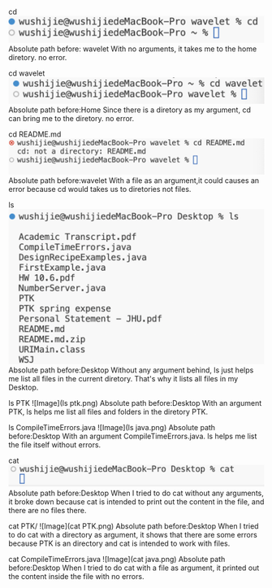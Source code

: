 cd
![Image](WeChat3cddaaf6087aac6d8d492887f829cba8.png)
Absolute path before: wavelet
With no arguments, it takes me to the home diretory.
no error.

cd wavelet
![Image](WeChatc128289071e07651dacb18a92c936315.png)
Absolute path before:Home
Since there is a diretory as my argument, cd can bring me to the diretory.
no error.

cd README.md
![Image](WeChatffddf02ba04d15fd565c11f350870839.png)
Absolute path before:wavelet
With a file as an argument,it could causes an error because cd would takes us to diretories not files.

ls
![Image](ls.png)
Absolute path before:Desktop
Without any argument behind, ls just helps me list all files in the current diretory. That's why it lists all files in my Desktop.

ls PTK
![Image](ls ptk.png)
Absolute path before:Desktop
With an argument PTK, ls helps me list all files and folders in the diretory PTK.

ls CompileTimeErrors.java
![Image](ls java.png)
Absolute path before:Desktop
With an argument CompileTimeErrors.java. ls helps me list the file itself without errors.

cat
![Image](cat.png)
Absolute path before:Desktop
When I tried to do cat without any arguments, it broke down because cat is intended to print out the content in the file, and there are no files there. 

cat PTK/
![Image](cat PTK.png)
Absolute path before:Desktop
When I tried to do cat with a directory as argument, it shows that there are some errors because PTK is an directory and cat is intended to work with files.

cat CompileTimeErrors.java 
![Image](cat java.png)
Absolute path before:Desktop
When I tried to do cat with a file as argument, it printed out the content inside the file with no errors.
